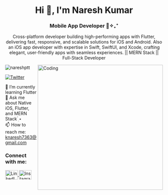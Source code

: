 <h1 align="center">Hi 👋, I'm Naresh Kumar</h1>

<h3 align="center">Mobile App Developer 📲✧₊⁺</h3>
<p align="center">
  Cross-platform developer building high-performing apps with Flutter, delivering fast, responsive, and scalable solutions for iOS and Android. Also an iOS app developer with expertise in Swift, SwiftUI, and Xcode, crafting elegant, user-friendly apps with seamless experiences. || MERN Stack || Full-Stack Developer
</p>

<img align="right" alt="Coding" width="400" src="https://physicsgurukul.files.wordpress.com/2019/02/character-1.gif">

<p align="left">
  <img src="https://komarev.com/ghpvc/?username=nareshptt&label=Profile%20views&color=0e75b6&style=flat" alt="nareshptt" />
</p>
<p align="left">
  <a href="https://twitter.com/" target="_blank">
    <img src="https://img.shields.io/twitter/follow/?logo=twitter&style=for-the-badge" alt="Twitter" />
  </a>
</p>

<p align="left">
  🌱 I’m currently learning Flutter<br>
  💬 Ask me about Native iOS, Flutter, and MERN Stack ๋࣭ ⭑ <br>
  📫 How to reach me: <a href="mailto:knaresh7363@gmail.com">knaresh7363@gmail.com</a>
</p>

<h3 align="left">Connect with me:</h3>
<p align="left">
  <a href="https://linkedin.com/in/nareshptt" target="_blank">
    <img align="center" src="https://raw.githubusercontent.com/rahuldkjain/github-profile-readme-generator/master/src/images/icons/Social/linked-in-alt.svg" alt="LinkedIn" height="30" width="40" />
  </a>
  <a href="https://instagram.com/nareshptt" target="_blank">
    <img align="center" src="https://raw.githubusercontent.com/rahuldkjain/github-profile-readme-generator/master/src/images/icons/Social/instagram.svg" alt="Instagram" height="30" width="40" />
  </a>
</p>


